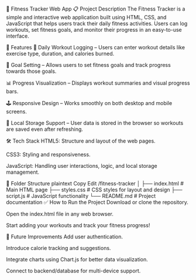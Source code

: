 💪 Fitness Tracker Web App
📋 Project Description
The Fitness Tracker is a simple and interactive web application built using HTML, CSS, and JavaScript that helps users track their daily fitness activities. Users can log workouts, set fitness goals, and monitor their progress in an easy-to-use interface.

🚀 Features
📅 Daily Workout Logging – Users can enter workout details like exercise type, duration, and calories burned.

🎯 Goal Setting – Allows users to set fitness goals and track progress towards those goals.

📊 Progress Visualization – Displays workout summaries and visual progress bars.

🕹️ Responsive Design – Works smoothly on both desktop and mobile screens.

💾 Local Storage Support – User data is stored in the browser so workouts are saved even after refreshing.

🛠️ Tech Stack
HTML5: Structure and layout of the web pages.

CSS3: Styling and responsiveness.

JavaScript: Handling user interactions, logic, and local storage management.

📂 Folder Structure
plaintext
Copy
Edit
/fitness-tracker
│
├── index.html      # Main HTML page
├── styles.css      # CSS styles for layout and design
├── script.js       # JavaScript functionality
└── README.md       # Project documentation
✅ How to Run the Project
Download or clone the repository.

Open the index.html file in any web browser.

Start adding your workouts and track your fitness progress!

🎯 Future Improvements
Add user authentication.

Introduce calorie tracking and suggestions.

Integrate charts using Chart.js for better data visualization.

Connect to backend/database for multi-device support.

